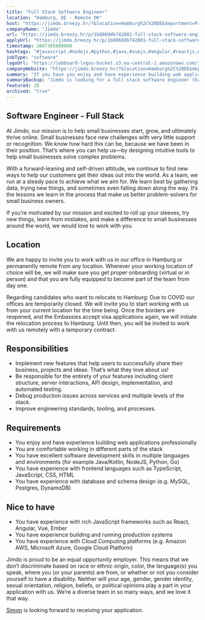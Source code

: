 ```yaml
---
title: "Full Stack Software Engineer"
location: "Hamburg, DE - Remote OK"
host: "https://jimdo.breezy.hr/?&location=Hamburg%2C%20DE&department=Product%20%26%20Engineering#positions"
companyName: "Jimdo"
url: "https://jimdo.breezy.hr/p/1b8869db742801-full-stack-software-engineer-m-f-d"
applyUrl: "https://jimdo.breezy.hr/p/1b8869db742801-full-stack-software-engineer-m-f-d/apply"
timestamp: 1607385600000
hashtags: "#javascript,#nodejs,#python,#java,#vuejs,#angular,#reactjs,#kotlin,#typescript,#ui/ux"
jobType: "software"
logoUrl: "https://jobboard-logos-bucket.s3.eu-central-1.amazonaws.com/jimdo"
companyWebsite: "https://jimdo.breezy.hr/?&location=Hamburg%2C%20DE&department=Product%20%26%20Engineering#positions"
summary: "If you have you enjoy and have experience building web applications professionally, consider applying to Jimdo's job post for a new full stack software engineer."
summaryBackup: "Jimdo is looking for a full stack software engineer that has experience in: #javascript, #ui/ux, #vuejs."
featured: 20
archived: "true"
---
```


## Software Engineer - Full Stack

At Jimdo, our mission is to help small businesses start, grow, and ultimately thrive online. Small businesses face new challenges with very little support or recognition. We know how hard this can be, because we have been in their position. That’s where you can help us—by designing intuitive tools to help small businesses solve complex problems.

With a forward-leaning and self-driven attitude, we continue to find new ways to help our customers get their ideas out into the world. As a team, we run at a steady pace to achieve what we aim for. We learn best by gathering data, trying new things, and sometimes even falling down along the way. It’s the lessons we learn in the process that make us better problem-solvers for small business owners.

If you’re motivated by our mission and excited to roll up your sleeves, try new things, learn from mistakes, and make a difference to small businesses around the world, we would love to work with you.

## Location

We are happy to invite you to work with us in our office in Hamburg or permanently remote from any location. Wherever your working location of choice will be, we will make sure you get proper onboarding (virtual or in person) and that you are fully equipped to become part of the team from day one.

Regarding candidates who want to relocate to Hamburg: Due to COVID our offices are temporarily closed. We will invite you to start working with us from your current location for the time being. Once the borders are reopened, and the Embassies accept visa applications again, we will initiate the relocation process to Hamburg. Until then, you will be invited to work with us remotely with a temporary contract.

## Responsibilities

*   Implement new features that help users to successfully share their business, projects and ideas. That’s what they love about us!
*   Be responsible for the entirety of your features including client structure, server interactions, API design, implementation, and automated testing.
*   Debug production issues across services and multiple levels of the stack.
*   Improve engineering standards, tooling, and processes.

## Requirements

*   You enjoy and have experience building web applications professionally
*   You are comfortable working in different parts of the stack
*   You have excellent software development skills in multiple languages and environments (for example Java/Kotlin, NodeJS, Python, Go)
*   You have experience with frontend languages such as TypeScript, JavaScript, CSS, HTML
*   You have experience with database and schema design (e.g. MySQL, Postgres, DynamoDB)

## Nice to have

*   You have experience with rich JavaScript frameworks such as React, Angular, Vue, Ember
*   You have experience building and running production systems
*   You have experience with Cloud Computing platforms (e.g. Amazon AWS, Microsoft Azure, Google Cloud Platform)

Jimdo is proud to be an equal opportunity employer. This means that we don’t discriminate based on race or ethnic origin, color, the language(s) you speak, where you (or your parents) are from, or whether or not you consider yourself to have a disability. Neither will your age, gender, gender identity, sexual orientation, religion, beliefs, or political opinions play a part in your application with us. We’re a diverse team in so many ways, and we love it that way.

[Simon](https://www.linkedin.com/in/simon-hartmann-2b374a36/) is looking forward to receiving your application.
